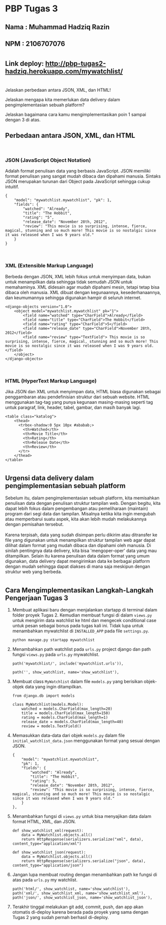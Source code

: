 # PBP Tugas 3

## **Nama**     : Muhammad Hadziq Razin
## **NPM**      : 2106707076

#

## Link deploy: **http://pbp-tugas2-hadziq.herokuapp.com/mywatchlist/**

#
Jelaskan perbedaan antara JSON, XML, dan HTML!

Jelaskan mengapa kita memerlukan data delivery dalam pengimplementasian sebuah platform?

Jelaskan bagaimana cara kamu mengimplementasikan poin 1 sampai dengan 3 di atas.

## **Perbedaan antara JSON, XML, dan HTML**
<br>

### **JSON (JavaScript Object Notation)**
Adalah format penulisan data yang berbasis JavaScript. JSON memiliki format penulisan yang sangat mudah dibaca dan dipahami manusia. Sintaks JSON merupakan turunan dari Object pada JavaScript sehingga cukup intuitif.
```
{
    "model": "mywatchlist.mywatchlist", "pk": 1,
    "fields": {
        "watched": "Already",
        "title": "The Hobbit",
        "rating": "5",
        "release_date": "November 28th, 2012",
        "review": "This movie is so surprising, intense, fierce, magical, stunning and so much more! This movie is so nostalgic since it was released when I was 9 years old."
    }
}
```
<br>

### **XML (Extensible Markup Language)**
Berbeda dengan JSON, XML lebih fokus untuk menyimpan data, bukan untuk menampilkan data sehingga tidak semudah JSON untuk memahaminya. XML didesain agar mudah dipahami mesin, tetapi tetap bisa dibaca oleh manusia. XML dibuat dengan kegunaannya, kesederhanaannya, dan keumumannya sehingga digunakan hampir di seluruh internet.
```
<django-objects version="1.0">
    <object model="mywatchlist.mywatchlist" pk="1">
        <field name="watched" type="CharField">Already</field>
        <field name="title" type="CharField">The Hobbit</field>
        <field name="rating" type="CharField">5</field>
        <field name="release_date" type="CharField">November 28th, 2012</field>
        <field name="review" type="TextField"> This movie is so surprising, intense, fierce, magical, stunning and so much more! This movie is so nostalgic since it was released when I was 9 years old.</field>
    </object>
</django-objects>
```

<br>

### **HTML (HyperText Markup Language)**
Jika JSON dan XML untuk menyimpan data, HTML biasa digunakan sebagai penggambaran atau pendefinisian struktur dari sebuah website. HTML menggunakan tag-tag yang punya kegunaan masing-masing seperti tag untuk paragraf, link, header, tabel, gambar, dan masih banyak lagi.
```
<table class="katalog">
    <thead>
      <trbox-shadow:0 5px 10px #ababab;>
        <th>Watched</th>
        <th>Movie Title</th>
        <th>Rating</th>
        <th>Release Date</th>
        <th>Review</th>
      </tr>
    </thead>
</table>
```
#

## **Urgensi data delivery dalam pengimplementasian sebuah platform**
<p>Sebelum itu, dalam pengimplementasian sebuah platform, kita memisahkan penulisan data dengan penulisan struktur tampilan web. Dengan begitu, kita dapat lebih fokus dalam pengembangan atau pemeliharaan (maintain) program dari segi data dan tampilan. Misalnya ketika kita ingin mengubah atau memperbarui suatu aspek, kita akan lebih mudah melakukannya dengan pemisahan tersebut.<br><br>
Karena terpisah, data yang sudah disimpan perlu dikirim atau ditransfer ke file yang digunakan untuk menampilkan struktur tampilan web agar dapat dilihat dalam format yang mudah dibaca dan dipahami oleh manusia. Di sinilah pentingnya data delivery, kita bisa 'mengoper-oper' data yang mau ditampilkan. Selain itu karena penulisan data dalam format yang umum digunakan, data delivery dapat mengirimkan data ke berbagai platform dengan mudah sehingga dapat diakses di mana saja meskipun dengan struktur web yang berbeda.</p>

#

## **Cara Mengimplementasikan Langkah-Langkah Pengerjaan Tugas 3**
1. Membuat aplikasi baru dengan menjalankan startapp di terminal dalam folder proyek Tugas 2. Kemudian membuat fungsi di dalam `views.py` untuk mengirim data watchlist ke html dan mengecek conditional case untuk pesan sebagai bonus pada tugas kali ini. Tidak lupa untuk menambahkan mywatchlist di `INSTALLED_APP` pada file `settings.py`.
    ```
    python manage.py startapp mywatchlist
    ```

2. Menambahkan path watchlist pada `urls.py` project django dan path fungsi `views.py` pada `urls.py` mywatchlist.
    ```
    path('mywatchlist/', include('mywatchlist.urls')),
    ```
    ```
    path('', show_watchlist, name='show_watchlist'),
    ```

3. Membuat class `MyWatchlist` dalam file `models.py` yang berisikan objek-objek data yang ingin ditampilkan.
    ```
    from django.db import models

    class MyWatchlist(models.Model):
        watched = models.CharField(max_length=20)
        title = models.CharField(max_length=150)
        rating = models.CharField(max_length=1)
        release_date = models.CharField(max_length=40)
        review = models.TextField()
    ```

4. Memasukkan data-data dari objek `models.py` dalam file `initial_watchlist_data.json` menggunakan format yang sesuai dengan JSON.
    ```
    {
        "model": "mywatchlist.mywatchlist",
        "pk": 1,
        "fields": {
            "watched": "Already",
            "title": "The Hobbit",
            "rating": 5,
            "release_date": "November 28th, 2012",
            "review": "This movie is so surprising, intense, fierce, magical, stunning and so much more! This movie is so nostalgic since it was released when I was 9 years old."
        }
    },
    ```

5. Menambahkan fungsi di `views.py` untuk bisa menyajikan data dalam format HTML, XML, dan JSON.
    ```
    def show_watchlist_xml(request):
        data = MyWatchlist.objects.all()
        return HttpResponse(serializers.serialize("xml", data), content_type="application/xml")

    def show_watchlist_json(request):
        data = MyWatchlist.objects.all()
        return HttpResponse(serializers.serialize("json", data), content_type="application/json")
    ```

6. Jangan lupa membuat routing dengan menambahkan path ke fungsi di atas pada `urls.py` my watchlist.
    ```
    path('html/', show_watchlist, name='show_watchlist'),
    path('xml/', show_watchlist_xml, name='show_watchlist_xml'),
    path('json/', show_watchlist_json, name='show_watchlist_json'),
    ```

7. Terakhir tinggal melakukan git add, commit, push, dan app akan otomatis di-deploy karena berada pada proyek yang sama dengan Tugas 2 yang sudah pernah berhasil di-deploy.